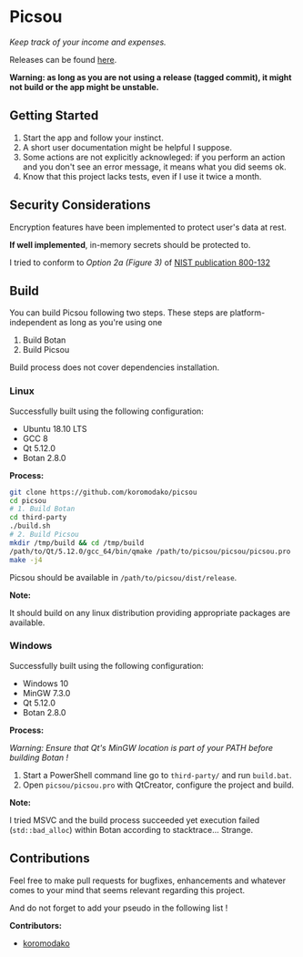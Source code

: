 # Picsou

*Keep track of your income and expenses.*
        
Releases can be found [here](https://github.com/koromodako/picsou/releases).

**Warning: as long as you are not using a release (tagged commit), it might not build or the app might be unstable.**

## Getting Started

1. Start the app and follow your instinct. 
2. A short user documentation might be helpful I suppose.
3. Some actions are not explicitly acknowleged: if you perform an action and you don't see an error message, it means what you did seems ok.
4. Know that this project lacks tests, even if I use it twice a month.

## Security Considerations

Encryption features have been implemented to protect user's data at rest. 

**If well implemented**, in-memory secrets should be protected to.

I tried to conform to *Option 2a (Figure 3)* of [NIST publication 800-132](https://csrc.nist.gov/publications/detail/sp/800-132/final)

## Build

You can build Picsou following two steps. These steps are platform-independent as long as you're using one 
 1. Build Botan
 2. Build Picsou

Build process does not cover dependencies installation.

### Linux

Successfully built using the following configuration:

 + Ubuntu 18.10 LTS
 + GCC 8
 + Qt 5.12.0
 + Botan 2.8.0


**Process:**

```bash
git clone https://github.com/koromodako/picsou
cd picsou
# 1. Build Botan
cd third-party
./build.sh
# 2. Build Picsou
mkdir /tmp/build && cd /tmp/build
/path/to/Qt/5.12.0/gcc_64/bin/qmake /path/to/picsou/picsou/picsou.pro
make -j4
```

Picsou should be available in `/path/to/picsou/dist/release`.


**Note:**

It should build on any linux distribution providing appropriate packages are available.
 
### Windows

Successfully built using the following configuration:

 + Windows 10
 + MinGW 7.3.0
 + Qt 5.12.0
 + Botan 2.8.0


**Process:**

*Warning: Ensure that Qt's MinGW location is part of your PATH before building Botan !*

 1. Start a PowerShell command line go to `third-party/` and run `build.bat`.
 2. Open `picsou/picsou.pro` with QtCreator, configure the project and build.


**Note:**

I tried MSVC and the build process succeeded yet execution failed (`std::bad_alloc`) within Botan according to stacktrace... Strange.

## Contributions

Feel free to make pull requests for bugfixes, enhancements and whatever comes to your mind that seems relevant regarding this project.

And do not forget to add your pseudo in the following list !

**Contributors:**
 - [koromodako](https://github.com/koromodako)
